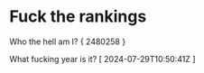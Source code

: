 # Fuck the rankings

Who the hell am I?
{ 2480258 }

What fucking year is it?
[ 2024-07-29T10:50:41Z ]
